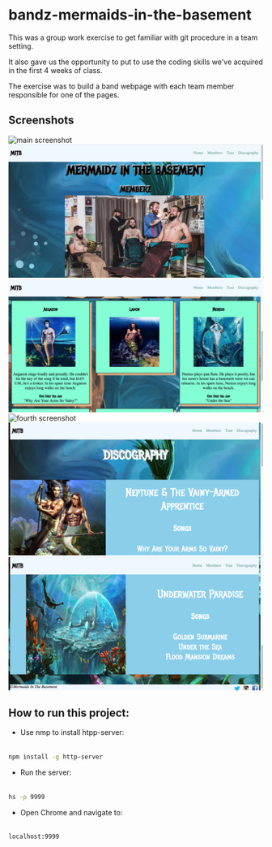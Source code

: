 # bandz-mermaids-in-the-basement

This was a group work exercise to get familiar with git procedure in a team setting.

It also gave us the opportunity to put to use the coding skills we've acquired in the first 4 weeks of class.

The exercise was to build a band webpage with each team member responsible for one of the pages.

## Screenshots

​![main screenshot](./img/mitb-homepage.png)
​![second screenshot](./img/mitb-members-1.png)
​![third screenshot](./img/mitb-members-2.png)
​![fourth screenshot](./img/mitb-tour.png)
​![fifth screenshot](./img/mitb-discog-1.png)
​![sixth screenshot](./img/mitb-discog-2.png)


## How to run this project:

* Use nmp to install htpp-server:

```sh

npm install -g http-server

```
* Run the server:

```sh

hs -p 9999

```

* Open Chrome and navigate to:

```

localhost:9999

```
